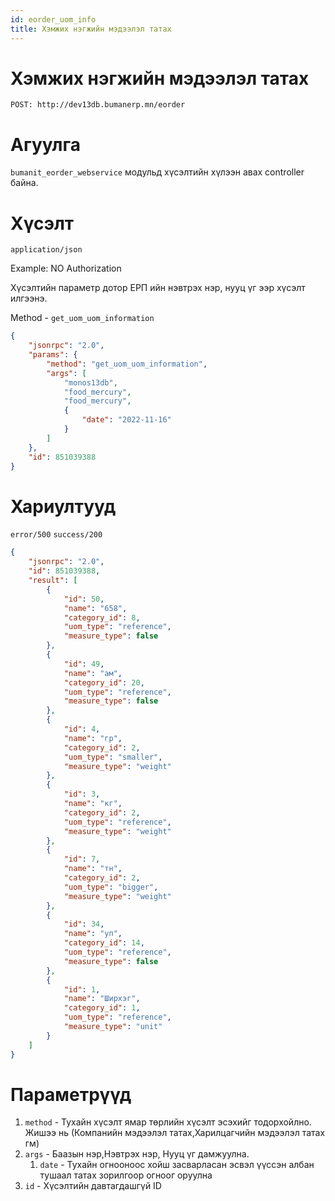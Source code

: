 ```yaml
---
id: eorder_uom_info
title: Хэмжих нэгжийн мэдээлэл татах
---
```

# Хэмжих нэгжийн мэдээлэл татах

`POST: http://dev13db.bumanerp.mn/eorder` 

# Агуулга

`bumanit_eorder_webservice` модульд хүсэлтийн хүлээн авах controller байна.

# Хүсэлт
`application/json`

Example: NO Authorization

Хүсэлтийн параметр дотор ЕРП ийн нэвтрэх нэр, нууц үг ээр хүсэлт илгээнэ.

Method - `get_uom_uom_information`

```json
{
	"jsonrpc": "2.0",
	"params": {
		"method": "get_uom_uom_information",
		"args": [
			"monos13db",
			"food_mercury",
			"food_mercury",
			{
				"date": "2022-11-16"
			}
		]
	},
	"id": 851039388
}
```


# Хариултууд

`error/500`
`success/200`
```json
{
	"jsonrpc": "2.0",
	"id": 851039388,
	"result": [
		{
			"id": 50,
			"name": "658",
			"category_id": 8,
			"uom_type": "reference",
			"measure_type": false
		},
		{
			"id": 49,
			"name": "ам",
			"category_id": 20,
			"uom_type": "reference",
			"measure_type": false
		},
		{
			"id": 4,
			"name": "гр",
			"category_id": 2,
			"uom_type": "smaller",
			"measure_type": "weight"
		},
		{
			"id": 3,
			"name": "кг",
			"category_id": 2,
			"uom_type": "reference",
			"measure_type": "weight"
		},
		{
			"id": 7,
			"name": "тн",
			"category_id": 2,
			"uom_type": "bigger",
			"measure_type": "weight"
		},
		{
			"id": 34,
			"name": "уп",
			"category_id": 14,
			"uom_type": "reference",
			"measure_type": false
		},
		{
			"id": 1,
			"name": "Ширхэг",
			"category_id": 1,
			"uom_type": "reference",
			"measure_type": "unit"
		}
	]
}
```

# Параметрүүд
  1.  `method` - Тухайн хүсэлт ямар төрлийн хүсэлт эсэхийг тодорхойлно. Жишээ нь (Компанийн мэдээлэл татах,Харилцагчийн мэдээлэл татах гм)
  2.  `args` - Баазын нэр,Нэвтрэх нэр, Нууц үг дамжуулна.
      1.  `date` - Тухайн огнооноос хойш засварласан эсвэл үүссэн албан тушаал татах зорилгоор огноог оруулна
  3.  `id` - Хүсэлтийн давтагдашгүй ID
